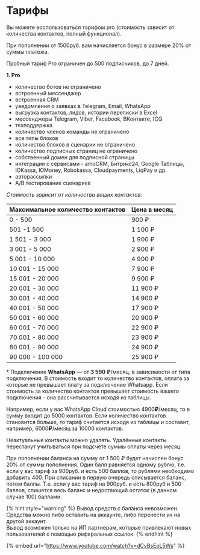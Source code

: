 # Тарифы

Вы можете воспользоваться тарифом pro (стоимость зависит от количества контактов, полный функционал).

При пополнении от 1500руб. вам начисляется бонус в размере 20% от суммы платежа.

Пробный тариф Pro ограничен до 500 подписчиков, до 7 дней.

**1. Pro**&#x20;

* количество ботов не ограничено
* встроенный мессенджер
* встроенная CRM
* уведомления о заявках в Telegram, Email, WhatsApp
* выгрузка контактов, лидов, истории переписки в Excel
* мессенджеры Telegram, Viber, Facebook, ВКонтакте, ICQ
* техподдержка
* количество членов команды не ограничено
* все типы блоков
* количество блоков в сценарии не ограничено
* количество подписных страниц не ограничено
* собственный домен для подписной страницы
* интеграции с сервисами - amoCRM, Битрикс24, Google Таблицы, ЮKassа, ЮMoney, Robokassa, Cloudpayments, LiqPay и др.
* авторассылки
* A/B тестирование сценариев

_Стоимость зависит от количества ваших контактов:_&#x20;

| Максимальное количество контактов | Цена в месяц |
| --------------------------------- | ------------ |
| 0 - 500                           | 900 ₽        |
| 501 -1  500                       | 1 100 ₽      |
| 1 501 - 3 000                     | 1 900 ₽      |
| 3 001 - 5 000                     | 2 900 ₽      |
| 5 001 - 10 000                    | 4 900 ₽      |
| 10 001 - 15 000                   | 7 900 ₽      |
| 15 001 - 20 000                   | 9 900 ₽      |
| 20 001 - 30 000                   | 11 900 ₽     |
| 30 001 - 40 000                   | 14 900 ₽     |
| 40 001 - 50 000                   | 17 900 ₽     |
| 50 001 - 60 000                   | 20 900 ₽     |
| 60 001 - 70 000                   | 22 900 ₽     |
| 70 001 - 80 000                   | 23 900 ₽     |
| 80 001 - 90 000                   | 24 900 ₽     |
| 90 000 - 100 000                  | 25 900 ₽     |

\* Подключение **WhatsApp** — от **3 590 ₽**/месяц, в зависимости от типа подключения. В стоимость входит то количество контактов, оплата за которые не превышает плату за подключение Whatsapp. Если стоимость за количество контактов превышает стоимость вашего подключения - она рассчитывается исходя из таблицы.

Например, если у вас WhatsApp Cloud стоимостью 490&#x30;**₽**/месяц, то в сумму входит до 5000 контактов.  Если количество контактов становится больше, то тариф считается исходя из таблицы и составит, например,  600&#x30;**₽**/месяц за 10000 контактов.

Неактуальные контакты можно удалять. Удалённые контакты перестанут учитываться при подсчёте суммы оплаты через месяц&#x20;

При пополнении баланса на сумму от 1 500 ₽ будет начислен бонус 20% от суммы пополнения. Один балл равняется одному рублю, т.е. если у вас тариф за 900руб. и есть 500 баллов, то рублями необходимо добавить 400. При списании в первую очередь списывается баланс, потом баллы. Т.е. если у вас тариф на 900руб. и есть 800руб и 500 баллов, спишется весь баланс и недостающий остаток (в данном случае 100) баллами.

{% hint style="warning" %}
Вывод средств с баланса невозможен. Средства можно либо оставить на аккаунте, либо перенести их на другой аккаунт. \
Вывод возможен только на ИП партнерам, которые привлекают новых пользователей с помощью реферальных ссылок.&#x20;
{% endhint %}

{% embed url="https://www.youtube.com/watch?v=dCvBsEoL5Ws" %}
